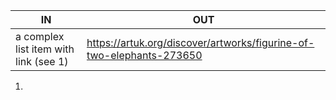 | IN                                    | OUT                                                                  |
| ------------------------------------- | -------------------------------------------------------------------- |
| a complex list item with link (see 1) | https://artuk.org/discover/artworks/figurine-of-two-elephants-273650 |

1.

<li class="item artwork  icons  visible" style="position: absolute; left: 3.94089%; top: 586515px;">
<a id="figurine-of-two-elephants-273650" class="" href="https://artuk.org/discover/artworks/figurine-of-two-elephants-273650/search/work_type:sculpturestatue-1888609/page/105" title="View artwork"></a>
<div class="wrap">
<div class="img-wrap">
<img src="https://artuk.org/skins/artuk/img/placeholder-artwork-listing.png">

    						<div class="actions  ">


    							<div class="action-toggle">
    								<a class="toggle fav ajax-action no-user  " data-add-fav="" data-action="fav-artwork" href="https://artuk.org/favourite/figurine-of-two-elephants-273650" data-toggle="tooltip-hover" data-placement="top" title="" data-original-title="Sign in to favourite" data-title-add="Add to favourites" data-title-remove="Remove from favourites"></a>
    							</div>

    							<!-- skins/artuk/object/v_toolbar_curation-->
    							<div class="album action-toggle toolbar_icon no-user" data-action-dropdown="">
    								<div class="toggle album toolbar_icon" data-toggle="tooltip-hover" data-placement="top" title="Sign in to curate" data-original-title="Sign in to curate">
    								</div>
    							</div>
    							<!-- skins/artuk/object/v_toolbar_curation-->

    						</div>
    					</div>
    					<!--  -->
    				</div>

    				<div class="info">
    					<div class="icons">
    					</div>
    					<span class="title">
    						Figurine of Two Elephants </span>
    					<span class="artist">
    						unknown artist </span>
    				</div>
    				<div class="more-info">
    					<span class="title">
    						Figurine of Two Elephants </span>
    					<span class="artist">
    						University of Birmingham </span>
    				</div>
    			</li>   |     |

| | |
| | |
| | |
